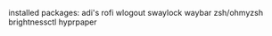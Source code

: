 installed packages:
  adi's rofi
  wlogout
  swaylock
  waybar
  zsh/ohmyzsh
  brightnessctl
  hyprpaper
